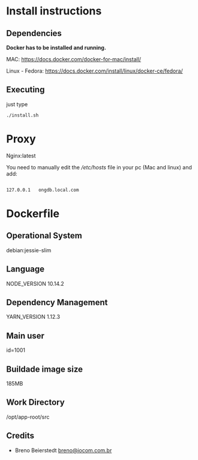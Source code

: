 # Install instructions

## Dependencies

**Docker has to be installed and running.**

MAC: https://docs.docker.com/docker-for-mac/install/

Linux - Fedora: https://docs.docker.com/install/linux/docker-ce/fedora/ 


## Executing
just type

``./install.sh``

# Proxy

Nginx:latest

You need to manually edit the 
*/etc/hosts* 
file in your pc (Mac and linux) and add:

```

127.0.0.1   ongdb.local.com
```

# Dockerfile 

## Operational System

debian:jessie-slim

## Language

NODE_VERSION 10.14.2

## Dependency Management

YARN_VERSION 1.12.3

## Main user

id=1001

## Buildade image size

185MB

## Work Directory

/opt/app-root/src

## Credits

* Breno Beierstedt <breno@iocom.com.br>
